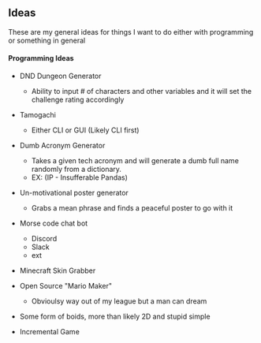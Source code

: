 ## Ideas

These are my general ideas for things I want to do either with programming or something in general

#### Programming Ideas
- DND Dungeon Generator
	- Ability to input # of characters and other variables and it will set the challenge rating accordingly
- Tamogachi
	- Either CLI or GUI (Likely CLI first)
- Dumb Acronym Generator
	- Takes a given tech acronym and will generate a dumb full name randomly from a dictionary.
	- EX: (IP - Insufferable Pandas)
- Un-motivational poster generator
	- Grabs a mean phrase and finds a peaceful poster to go with it
- Morse code chat bot
	- Discord
	- Slack
	- ext
- Minecraft Skin Grabber
- Open Source "Mario Maker"
	- Obvioulsy way out of my league but a man can dream
- Some form of boids, more than likely 2D and stupid simple

- Incremental Game

